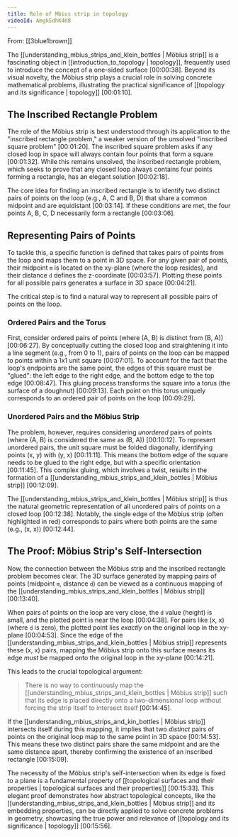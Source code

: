 ```yaml
---
title: Role of Mbius strip in topology
videoId: AmgkSdhK4K8
---
```


From: [[3blue1brown]] <br/> 

The [[understanding_mbius_strips_and_klein_bottles | Möbius strip]] is a fascinating object in [[introduction_to_topology | topology]], frequently used to introduce the concept of a one-sided surface <a class="yt-timestamp" data-t="00:00:38">[00:00:38]</a>. Beyond its visual novelty, the Möbius strip plays a crucial role in solving concrete mathematical problems, illustrating the practical significance of [[topology and its significance | topology]] <a class="yt-timestamp" data-t="00:01:10">[00:01:10]</a>.

## The Inscribed Rectangle Problem

The role of the Möbius strip is best understood through its application to the "inscribed rectangle problem," a weaker version of the unsolved "inscribed square problem" <a class="yt-timestamp" data-t="00:01:20">[00:01:20]</a>. The inscribed square problem asks if any closed loop in space will always contain four points that form a square <a class="yt-timestamp" data-t="00:01:32">[00:01:32]</a>. While this remains unsolved, the inscribed rectangle problem, which seeks to prove that any closed loop always contains four points forming a rectangle, has an elegant solution <a class="yt-timestamp" data-t="00:02:18">[00:02:18]</a>.

The core idea for finding an inscribed rectangle is to identify two distinct pairs of points on the loop (e.g., A, C and B, D) that share a common midpoint and are equidistant <a class="yt-timestamp" data-t="00:03:14">[00:03:14]</a>. If these conditions are met, the four points A, B, C, D necessarily form a rectangle <a class="yt-timestamp" data-t="00:03:06">[00:03:06]</a>.

## Representing Pairs of Points

To tackle this, a specific function is defined that takes pairs of points from the loop and maps them to a point in 3D space. For any given pair of points, their midpoint `m` is located on the xy-plane (where the loop resides), and their distance `d` defines the z-coordinate <a class="yt-timestamp" data-t="00:03:57">[00:03:57]</a>. Plotting these points for all possible pairs generates a surface in 3D space <a class="yt-timestamp" data-t="00:04:21">[00:04:21]</a>.

The critical step is to find a natural way to represent all possible pairs of points on the loop.

### Ordered Pairs and the Torus

First, consider ordered pairs of points (where (A, B) is distinct from (B, A)) <a class="yt-timestamp" data-t="00:06:27">[00:06:27]</a>. By conceptually cutting the closed loop and straightening it into a line segment (e.g., from 0 to 1), pairs of points on the loop can be mapped to points within a 1x1 unit square <a class="yt-timestamp" data-t="00:07:01">[00:07:01]</a>. To account for the fact that the loop's endpoints are the same point, the edges of this square must be "glued": the left edge to the right edge, and the bottom edge to the top edge <a class="yt-timestamp" data-t="00:08:47">[00:08:47]</a>. This gluing process transforms the square into a torus (the surface of a doughnut) <a class="yt-timestamp" data-t="00:09:13">[00:09:13]</a>. Each point on this torus uniquely corresponds to an ordered pair of points on the loop <a class="yt-timestamp" data-t="00:09:29">[00:09:29]</a>.

### Unordered Pairs and the Möbius Strip

The problem, however, requires considering *unordered* pairs of points (where (A, B) is considered the same as (B, A)) <a class="yt-timestamp" data-t="00:10:12">[00:10:12]</a>. To represent unordered pairs, the unit square must be folded diagonally, identifying points (x, y) with (y, x) <a class="yt-timestamp" data-t="00:11:11">[00:11:11]</a>. This means the bottom edge of the square needs to be glued to the right edge, but with a specific orientation <a class="yt-timestamp" data-t="00:11:45">[00:11:45]</a>. This complex gluing, which involves a twist, results in the formation of a [[understanding_mbius_strips_and_klein_bottles | Möbius strip]] <a class="yt-timestamp" data-t="00:12:09">[00:12:09]</a>.

The [[understanding_mbius_strips_and_klein_bottles | Möbius strip]] is thus the natural geometric representation of all unordered pairs of points on a closed loop <a class="yt-timestamp" data-t="00:12:38">[00:12:38]</a>. Notably, the single edge of the Möbius strip (often highlighted in red) corresponds to pairs where both points are the same (e.g., (x, x)) <a class="yt-timestamp" data-t="00:12:44">[00:12:44]</a>.

## The Proof: Möbius Strip's Self-Intersection

Now, the connection between the Möbius strip and the inscribed rectangle problem becomes clear. The 3D surface generated by mapping pairs of points (midpoint `m`, distance `d`) can be viewed as a continuous mapping of the [[understanding_mbius_strips_and_klein_bottles | Möbius strip]] <a class="yt-timestamp" data-t="00:13:40">[00:13:40]</a>.

When pairs of points on the loop are very close, the `d` value (height) is small, and the plotted point is near the loop <a class="yt-timestamp" data-t="00:04:38">[00:04:38]</a>. For pairs like (x, x) (where `d` is zero), the plotted point lies *exactly* on the original loop in the xy-plane <a class="yt-timestamp" data-t="00:04:53">[00:04:53]</a>. Since the edge of the [[understanding_mbius_strips_and_klein_bottles | Möbius strip]] represents these (x, x) pairs, mapping the Möbius strip onto this surface means its edge *must* be mapped onto the original loop in the xy-plane <a class="yt-timestamp" data-t="00:14:21">[00:14:21]</a>.

This leads to the crucial topological argument:
> There is no way to continuously map the [[understanding_mbius_strips_and_klein_bottles | Möbius strip]] such that its edge is placed directly onto a two-dimensional loop without forcing the strip itself to intersect itself <a class="yt-timestamp" data-t="00:14:45">[00:14:45]</a>.

If the [[understanding_mbius_strips_and_kin_bottles | Möbius strip]] intersects itself during this mapping, it implies that two *distinct* pairs of points on the original loop map to the same point in 3D space <a class="yt-timestamp" data-t="00:14:53">[00:14:53]</a>. This means these two distinct pairs share the same midpoint and are the same distance apart, thereby confirming the existence of an inscribed rectangle <a class="yt-timestamp" data-t="00:15:09">[00:15:09]</a>.

The necessity of the Möbius strip's self-intersection when its edge is fixed to a plane is a fundamental property of [[topological surfaces and their properties | topological surfaces and their properties]] <a class="yt-timestamp" data-t="00:15:33">[00:15:33]</a>. This elegant proof demonstrates how abstract topological concepts, like the [[understanding_mbius_strips_and_klein_bottles | Möbius strip]] and its embedding properties, can be directly applied to solve concrete problems in geometry, showcasing the true power and relevance of [[topology and its significance | topology]] <a class="yt-timestamp" data-t="00:15:56">[00:15:56]</a>.